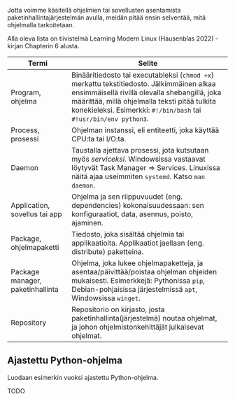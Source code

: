 Jotta voimme käsitellä ohjelmien tai sovellusten asentamista paketinhallintajärjestelmän avulla, meidän pitää ensin selventää, mitä ohjelmalla tarkoitetaan.

Alla oleva lista on tiivistelmä Learning Modern Linux (Hausenblas 2022) -kirjan Chapterin 6 alusta.

| Termi                            | Selite                                                       |
| -------------------------------- | ------------------------------------------------------------ |
| Program, ohjelma                 | Binääritiedosto tai executableksi (`chmod +x`) merkattu tekstitiedosto. Jälkimmäinen alkaa ensimmäisellä rivillä olevalla shebangillä, joka määrittää, millä ohjelmalla teksti pitää tulkita konekieleksi. Esimerkki: `#!/bin/bash` tai `#!usr/bin/env python3`. |
| Process, prosessi                | Ohjelman instanssi, eli entiteetti, joka käyttää CPU:ta tai I/O:ta. |
| Daemon                           | Taustalla ajettava prosessi, jota kutsutaan myös *serviceksi*. Windowsissa vastaavat löytyvät Task Manager => Services. Linuxissa näitä ajaa useimmiten `systemd`. Katso `man daemon`. |
| Application, sovellus tai app    | Ohjelma ja sen riippuvuudet (eng. dependencies) kokonaisuudessaan: sen konfiguraatiot, data, asennus, poisto, ajaminen. |
| Package, ohjelmapaketti          | Tiedosto, joka sisältää ohjelmia tai applikaatioita. Applikaatiot jaellaan (eng. distribute) paketteina. |
| Package manager, paketinhallinta | Ohjelma, joka lukee ohjelmapaketteja, ja asentaa/päivittää/poistaa ohjelman ohjeiden mukaisesti. Esimerkkejä: Pythonissa `pip`, Debian-pohjaisissa järjestelmissä `apt`, Windowsissa `winget`. |
| Repository                       | Repositorio on kirjasto, josta paketinhallinta(järjestelmä) noutaa ohjelmat, ja johon ohjelmistonkehittäjät julkaisevat ohjelmat. |



## Ajastettu Python-ohjelma

Luodaan esimerkin vuoksi ajastettu Python-ohjelma.

TODO